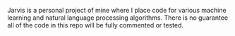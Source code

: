 Jarvis is a personal project of mine where I place code for various machine learning and natural language processing algorithms. There is no guarantee all of the code in this repo will be fully commented or tested.

